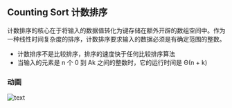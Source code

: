 ## Counting Sort 计数排序

计数排序的核心在于将输入的数据值转化为键存储在额外开辟的数组空间中。作为一种线性时间复杂度的排序，计数排序要求输入的数据必须是有确定范围的整数。

- 计数排序不是比较排序，排序的速度快于任何比较排序算法
- 当输入的元素是 n 个 0 到 Ak 之间的整数时，它的运行时间是 Θ(n + k)



### 动画

![text](https://www.runoob.com/wp-content/uploads/2019/03/countingSort.gif)
